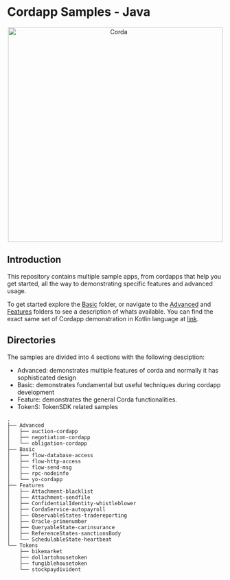 # Cordapp Samples - Java
<p align="center">
  <img src="https://www.corda.net/wp-content/uploads/2016/11/fg005_corda_b.png" alt="Corda" width="500">
</p>

## Introduction
This repository contains multiple sample apps, from cordapps that help you get started, all the way to demonstrating specific features and advanced usage.

To get started explore the [Basic](./Basic) folder, or navigate to the [Advanced](./Advanced) and [Features](./Features) folders to see a description of whats available. You can find the exact same set of Cordapp demonstration in Kotlin language at [link](https://github.com/corda/samples-kotlin). 

## Directories
The samples are divided into 4 sections with the following desciption:

* Advanced: demonstrates multiple features of corda and normally it has sophisticated design
* Basic: demonstrates fundamental but useful techniques during cordapp development
* Feature: demonstrates the general Corda functionalities.
* TokenS: TokenSDK related samples



```
.
├── Advanced
│   ├── auction-cordapp
│   ├── negotiation-cordapp
│   └── obligation-cordapp
├── Basic
│   ├── flow-database-access
│   ├── flow-http-access
│   ├── flow-send-msg
│   ├── rpc-nodeinfo
│   └── yo-cordapp
├── Features
│   ├── Attachment-blacklist
│   ├── Attachment-sendfile
│   ├── ConfidentialIdentity-whistleblower
│   ├── CordaService-autopayroll
│   ├── ObservableStates-tradereporting
│   ├── Oracle-primenumber
│   ├── QueryableState-carinsurance
│   ├── ReferenceStates-sanctionsBody
│   └── SchedulableState-heartbeat
└── Tokens
    ├── bikemarket
    ├── dollartohousetoken
    ├── fungiblehousetoken
    └── stockpaydivident
```
